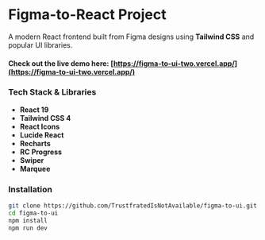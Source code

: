 # Figma-to-React Project

A modern React frontend built from Figma designs using **Tailwind CSS** and popular UI libraries.
#### Check out the live demo here: [https://figma-to-ui-two.vercel.app/](https://figma-to-ui-two.vercel.app/)

### Tech Stack & Libraries
- **React 19**  
- **Tailwind CSS 4**   
- **React Icons**   
- **Lucide React** 
- **Recharts** 
- **RC Progress** 
- **Swiper**  
- **Marquee**

### Installation
```bash
git clone https://github.com/TrustfratedIsNotAvailable/figma-to-ui.git
cd figma-to-ui
npm install
npm run dev
```
